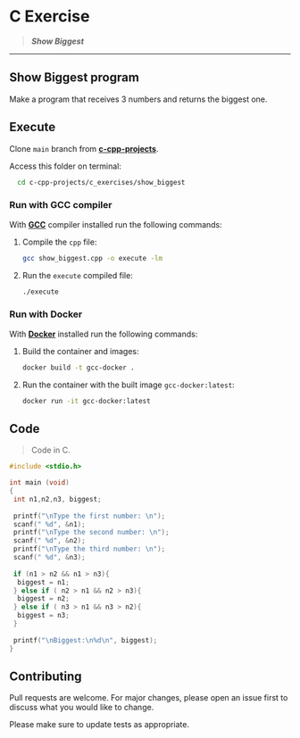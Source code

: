 # C Exercise

> ***Show Biggest***
---

## Show Biggest program

Make a program that receives 3 numbers and returns the biggest one.

## Execute

Clone `main` branch from [**c-cpp-projects**](https://github.com/joaohb07/c-cpp-projects).

Access this folder on terminal:

```bash
  cd c-cpp-projects/c_exercises/show_biggest
```

### Run with GCC compiler

With [**GCC**](https://gcc.gnu.org/install/) compiler installed run the following commands:

1. Compile the `cpp` file:

    ```bash
    gcc show_biggest.cpp -o execute -lm
    ```

2. Run the `execute` compiled file:

    ```bash
    ./execute
    ```

### Run with Docker

With [**Docker**](https://www.docker.com/) installed run the following commands:

1. Build the container and images:

    ```bash
    docker build -t gcc-docker .
    ```

2. Run the container with the built image `gcc-docker:latest`:

    ```bash
    docker run -it gcc-docker:latest
    ```

## Code

>Code in C.

```C
#include <stdio.h>

int main (void)
{
 int n1,n2,n3, biggest;
 
 printf("\nType the first number: \n");
 scanf(" %d", &n1);
 printf("\nType the second number: \n");
 scanf(" %d", &n2);
 printf("\nType the third number: \n");
 scanf(" %d", &n3);
 
 if (n1 > n2 && n1 > n3){
  biggest = n1;
 } else if ( n2 > n1 && n2 > n3){
  biggest = n2;
 } else if ( n3 > n1 && n3 > n2){
  biggest = n3;
 }
 
 printf("\nBiggest:\n%d\n", biggest);
}

```

## Contributing

Pull requests are welcome. For major changes, please open an issue first to discuss what you would like to change.

Please make sure to update tests as appropriate.
